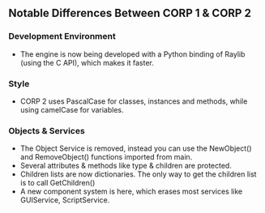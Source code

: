 ## Notable Differences Between CORP 1 & CORP 2

### Development Environment
* The engine is now being developed with a Python binding of Raylib (using the C API), which makes it faster.

### Style
* CORP 2 uses PascalCase for classes, instances and methods, while using camelCase for variables.

### Objects & Services
* The Object Service is removed, instead you can use the NewObject() and RemoveObject() functions imported from main.
* Several attributes & methods like type & children are protected.
* Children lists are now dictionaries. The only way to get the children list is to call GetChildren()
* A new component system is here, which erases most services like GUIService, ScriptService.
